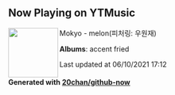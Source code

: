 ## Now Playing on YTMusic

[<img align="left" width="100" src="https://lh3.googleusercontent.com/71Ur0P4AJrEXAT7z1s-EP9fXMbIUfh5m9AUqkykCh4ZBvkTKzIoxH0BKlshkpSWrh6rqhvGKe809zBYQpQ">](https://music.youtube.com/watch?v=TvpqFNyAREI)

Mokyo - melon(피처링: 우원재)

**Albums**: accent fried

Last updated at 06/10/2021 17:12

#### Generated with [20chan/github-now](https://github.com/20chan/github-now)
